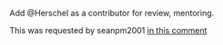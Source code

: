 Add @Herschel as a contributor for review, mentoring.

This was requested by seanpm2001 [in this comment](https://github.com/seanpm2001/seanpm2001/issues/22#issuecomment-1003204757)
